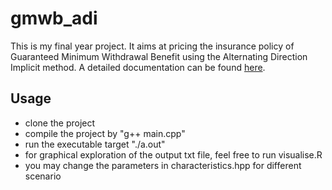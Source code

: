 # gmwb_adi
This is my final year project. It aims at pricing the insurance policy of Guaranteed Minimum Withdrawal Benefit using the Alternating Direction Implicit method. A detailed documentation can be found [here](https://www.dropbox.com/s/orv20lusj52fzwq/interim_report.pdf?dl=0).

## Usage
- clone the project
- compile the project by "g++ main.cpp"
- run the executable target "./a.out"
- for graphical exploration of the output txt file, feel free to run visualise.R
- you may change the parameters in characteristics.hpp for different scenario
